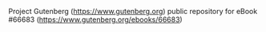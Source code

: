 Project Gutenberg (https://www.gutenberg.org) public repository for
eBook #66683 (https://www.gutenberg.org/ebooks/66683)
